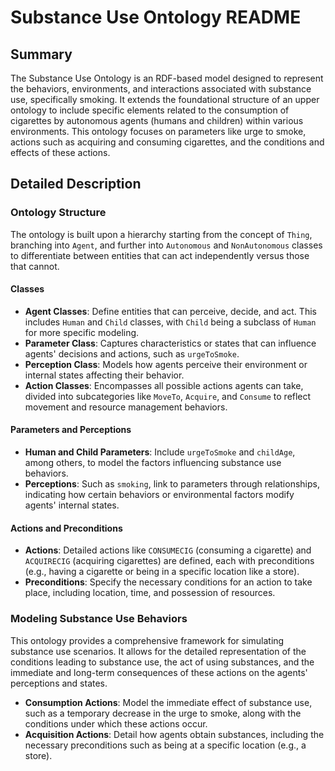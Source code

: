 # Substance Use Ontology README

## Summary

The Substance Use Ontology is an RDF-based model designed to represent the behaviors, environments, and interactions associated with substance use, specifically smoking. It extends the foundational structure of an upper ontology to include specific elements related to the consumption of cigarettes by autonomous agents (humans and children) within various environments. This ontology focuses on parameters like urge to smoke, actions such as acquiring and consuming cigarettes, and the conditions and effects of these actions.

## Detailed Description

### Ontology Structure

The ontology is built upon a hierarchy starting from the concept of `Thing`, branching into `Agent`, and further into `Autonomous` and `NonAutonomous` classes to differentiate between entities that can act independently versus those that cannot.

#### Classes

- **Agent Classes**: Define entities that can perceive, decide, and act. This includes `Human` and `Child` classes, with `Child` being a subclass of `Human` for more specific modeling.
- **Parameter Class**: Captures characteristics or states that can influence agents' decisions and actions, such as `urgeToSmoke`.
- **Perception Class**: Models how agents perceive their environment or internal states affecting their behavior.
- **Action Classes**: Encompasses all possible actions agents can take, divided into subcategories like `MoveTo`, `Acquire`, and `Consume` to reflect movement and resource management behaviors.

#### Parameters and Perceptions

- **Human and Child Parameters**: Include `urgeToSmoke` and `childAge`, among others, to model the factors influencing substance use behaviors.
- **Perceptions**: Such as `smoking`, link to parameters through relationships, indicating how certain behaviors or environmental factors modify agents' internal states.

#### Actions and Preconditions

- **Actions**: Detailed actions like `CONSUMECIG` (consuming a cigarette) and `ACQUIRECIG` (acquiring cigarettes) are defined, each with preconditions (e.g., having a cigarette or being in a specific location like a store).
- **Preconditions**: Specify the necessary conditions for an action to take place, including location, time, and possession of resources.

### Modeling Substance Use Behaviors

This ontology provides a comprehensive framework for simulating substance use scenarios. It allows for the detailed representation of the conditions leading to substance use, the act of using substances, and the immediate and long-term consequences of these actions on the agents' perceptions and states.

- **Consumption Actions**: Model the immediate effect of substance use, such as a temporary decrease in the urge to smoke, along with the conditions under which these actions occur.
- **Acquisition Actions**: Detail how agents obtain substances, including the necessary preconditions such as being at a specific location (e.g., a store).
